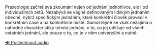 
Praxeologie začíná svá zkoumání nejen od jednání jednotlivce, ale i od individuálních aktů. Nezabývá se vágně definovaným lidským jednáním obecně, nýbrž specifickým jednáním, které konkrétní člověk provedl v konkrétním čase a na konkrétním místě. Samozřejmě se však nezajímá o náhodné charakteristiky tohoto jednání, o to, co jej odlišuje od všech ostatních jednání, ale pouze o to, co je v něm univerzální a nutné.

[🔊 Poslechnout audio](/data/7-paragraphs/audio/chapter_19/para_008-Praxeologie-zan-sv-zkoumn-nejen-od-jednn-j.mp3)
